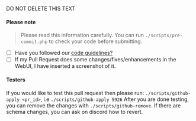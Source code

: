 DO NOT DELETE THIS TEXT

#### Please note

> Please read this information carefully. You can run `./scripts/pre-commit.php` to check your code before submitting.

- [ ] Have you followed our [code guidelines?](http://docs.librenms.org/Developing/Code-Guidelines/)
- [ ] If my Pull Request does some changes/fixes/enhancements in the WebUI, I have inserted a screenshot of it.

#### Testers

If you would like to test this pull request then please run: `./scripts/github-apply <pr_id>`, i.e `./scripts/github-apply 5926`
After you are done testing, you can remove the changes with `./scripts/github-remove`.  If there are schema changes, you can ask on discord how to revert.
